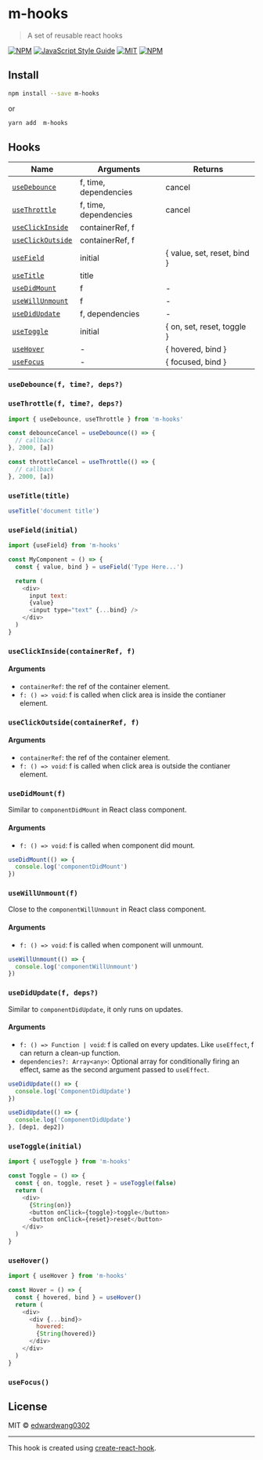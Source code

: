 
# m-hooks

> A set of reusable react hooks

[![NPM](https://img.shields.io/npm/v/m-hooks.svg)](https://www.npmjs.com/package/m-hooks) 
[![JavaScript Style Guide](https://img.shields.io/badge/code_style-standard-brightgreen.svg)](https://standardjs.com)
[![MIT](https://img.shields.io/badge/license-MIT-000000.svg)](https://img.shields.io/badge/license-MIT-000000.svg)
[![NPM](https://img.shields.io/npm/dw/m-hooks)](https://img.shields.io/npm/dw/m-hooks)


## Install

```bash
npm install --save m-hooks
```
or
```bash
yarn add  m-hooks
```

## Hooks

| Name                                                     | Arguments                          | Returns                                                      |
| -------------------------------------------------------- | ---------------------------------- | ------------------------------------------------------------ |
| [`useDebounce`](#useDebouncef-time-deps)                 | f, time, dependencies              | cancel                                                       |
| [`useThrottle`](#useThrottlef-time-deps)                 | f, time, dependencies              | cancel                                                       |
| [`useClickInside`](#useClickInsideRef-f)                 | containerRef, f                    |                                                              |
| [`useClickOutside`](#useClickOutsideRef-f)               | containerRef, f                    |                                                              |
| [`useField`](#useFieldInitial)                           | initial                            | { value, set, reset, bind }                                  |
| [`useTitle`](#useTitleTitle)                             | title                              |                                                            |
| [`useDidMount`](#usedidmountf)                           | f                                  | -                                                            |
| [`useWillUnmount`](#usewillunmountf)                     | f                                  | -                                                            |
| [`useDidUpdate`](#usedidupdatef-deps)                    | f, dependencies                    | -                                                            |
| [`useToggle`](#useToggleInitial)                         | initial                            | { on, set, reset, toggle }                                   |
| [`useHover`](#useHover)                                  | -                                  | { hovered, bind }                                            |
| [`useFocus`](#useFocus)                                  | -                                  | { focused, bind }                                            |

### `useDebounce(f, time?, deps?)`
### `useThrottle(f, time?, deps?)`
```js
import { useDebounce, useThrottle } from 'm-hooks'

const debounceCancel = useDebounce(() => {
  // callback
}, 2000, [a])

const throttleCancel = useThrottle(() => {
  // callback
}, 2000, [a])
```

### `useTitle(title)`
```js
useTitle('document title')
```

### `useField(initial)`
```js
import {useField} from 'm-hooks'

const MyComponent = () => {
  const { value, bind } = useField('Type Here...')

  return (
    <div>
      input text:
      {value}
      <input type="text" {...bind} />
    </div>
  )
}
```

### `useClickInside(containerRef, f)`
#### Arguments
- `containerRef`: the ref of the container element.
- `f: () => void`: f is called when click area is inside the contianer element.

### `useClickOutside(containerRef, f)`
#### Arguments
- `containerRef`: the ref of the container element.
- `f: () => void`: f is called when click area is outside the contianer element.


### `useDidMount(f)`
Similar to `componentDidMount` in React class component. 
#### Arguments
- `f: () => void`: f is  called when component did mount.
```js
useDidMount(() => {
  console.log('componentDidMount')
})
```

### `useWillUnmount(f)`
Close to the `componentWillUnmount` in React class component.
#### Arguments
- `f: () => void`: f is called when component will unmount.
```js
useWillUnmount(() => {
  console.log('componentWillUnmount')
})
```

### `useDidUpdate(f, deps?)`
Similar to `componentDidUpdate`, it only runs on updates.
#### Arguments
- `f: () => Function | void`: f is called on every updates. Like `useEffect`, f can return a clean-up function.
- `dependencies?: Array<any>`: Optional array for conditionally firing an effect, same as the second argument passed to `useEffect`.
```js
useDidUpdate(() => {
  console.log('ComponentDidUpdate')
})

useDidUpdate(() => {
  console.log('ComponentDidUpdate')
}, [dep1, dep2])
```

### `useToggle(initial)`
```js
import { useToggle } from 'm-hooks'

const Toggle = () => {
  const { on, toggle, reset } = useToggle(false)
  return (
    <div>
      {String(on)}
      <button onClick={toggle}>toggle</button>
      <button onClick={reset}>reset</button>
    </div>
  )
}
```

### `useHover()`

``` js
import { useHover } from 'm-hooks'

const Hover = () => {
  const { hovered, bind } = useHover()
  return (
    <div>
      <div {...bind}>
        hovered:
        {String(hovered)}
      </div>
    </div>
  )
}
```

### `useFocus()`


## License

MIT © [edwardwang0302](https://github.com/edwardwang0302)

---

This hook is created using [create-react-hook](https://github.com/hermanya/create-react-hook).
